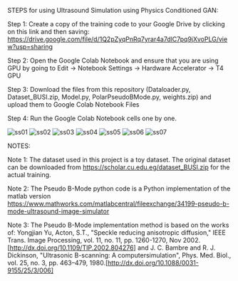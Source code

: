 STEPS for using Ultrasound Simulation using Physics Conditioned GAN:

Step 1: Create a copy of the training code to your Google Drive by clicking on this link and then saving: https://drive.google.com/file/d/1Q2pZyqPnRq7yrar4a7dlC7pq9jXvoPLG/view?usp=sharing

Step 2: Open the Google Colab Notebook and ensure that you are using GPU by going to Edit -> Notebook Settings -> Hardware Accelerator -> T4 GPU

Step 3: Download the files from this repository (Dataloader.py, Dataset_BUSI.zip, Model.py, PolarPseudoBMode.py, weights.zip) and upload them to Google Colab Notebook Files

Step 4: Run the Google Colab Notebook cells one by one.

![ss01](https://github.com/user-attachments/assets/0dd4f0e6-07a6-405c-a8ee-b36b792dc7eb)
![ss02](https://github.com/user-attachments/assets/628513d4-fd1e-4f7a-94d6-afe0f72a77fb)
![ss03](https://github.com/user-attachments/assets/721318f3-dcd4-40b0-82ee-64b4cebc97fd)
![ss04](https://github.com/user-attachments/assets/d2a70078-2e0a-46a0-936d-2b26b91372d1)
![ss05](https://github.com/user-attachments/assets/dd457633-8d8f-4403-a96e-b7267fb6b215)
![ss06](https://github.com/user-attachments/assets/af8906da-7f69-47a2-ba8b-272256ed48e5)
![ss07](https://github.com/user-attachments/assets/d2e4a80d-8fa7-45c7-8e6a-7ac15c1036ad)

NOTES:

Note 1: The dataset used in this project is a toy dataset. The original dataset can be downloaded from https://scholar.cu.edu.eg/dataset_BUSI.zip for the actual training.

Note 2: The Pseudo B-Mode python code is a Python implementation of the matlab version https://www.mathworks.com/matlabcentral/fileexchange/34199-pseudo-b-mode-ultrasound-image-simulator

Note 3: The Pseudo B-Mode implementation method is based on the works of: Yongjian Yu, Acton, S.T., "Speckle reducing anisotropic diffusion," IEEE Trans. Image Processing, vol. 11, no. 11, pp. 1260-1270, Nov 2002.[http://dx.doi.org/10.1109/TIP.2002.804276] and J. C. Bambre and R. J. Dickinson, "Ultrasonic B-scanning: A computersimulation", Phys. Med. Biol., vol. 25, no. 3, pp. 463–479, 1980.[http://dx.doi.org/10.1088/0031-9155/25/3/006]
